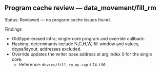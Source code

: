 ## Program cache review — data_movement/fill_rm

Status: Reviewed — no program cache issues found.

Findings
- Old/type-erased infra; single-core program and override callback.
- Hashing: determinants include N,C,H,W, fill window and values, dtype/layout; addresses excluded.
- Override updates the writer base address at arg index 0 for the single core.
  - Reference: `device/fill_rm_op.cpp:L74-L90`.

